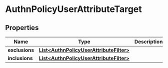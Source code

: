 # AuthnPolicyUserAttributeTarget

## Properties
Name | Type | Description | Notes
------------ | ------------- | ------------- | -------------
**exclusions** | [**List&lt;AuthnPolicyUserAttributeFilter&gt;**](AuthnPolicyUserAttributeFilter.md) |  |  [optional]
**inclusions** | [**List&lt;AuthnPolicyUserAttributeFilter&gt;**](AuthnPolicyUserAttributeFilter.md) |  |  [optional]
